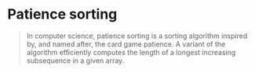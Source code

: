 # Patience sorting

>In computer science, patience sorting is a sorting algorithm inspired by, and named after, the card game patience. A variant of the algorithm efficiently computes the length of a longest increasing subsequence in a given array.



